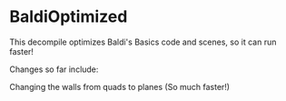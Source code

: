 # BaldiOptimized

This decompile optimizes Baldi's Basics code and scenes, so it can run faster!

Changes so far include:

Changing the walls from quads to planes (So much faster!)
